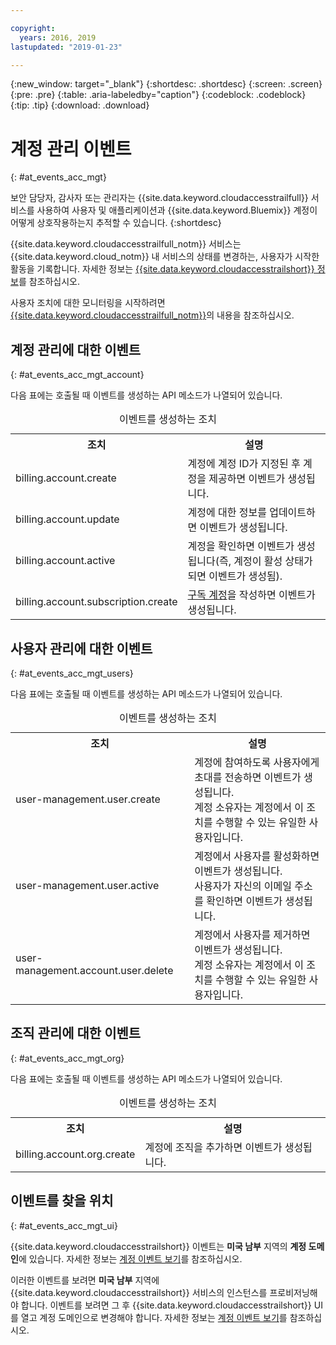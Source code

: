 ```yaml
---

copyright:
  years: 2016, 2019
lastupdated: "2019-01-23"

---
```


{:new_window: target="_blank"}
{:shortdesc: .shortdesc}
{:screen: .screen}
{:pre: .pre}
{:table: .aria-labeledby="caption"}
{:codeblock: .codeblock}
{:tip: .tip}
{:download: .download}


# 계정 관리 이벤트  
{: #at_events_acc_mgt}

보안 담당자, 감사자 또는 관리자는 {{site.data.keyword.cloudaccesstrailfull}} 서비스를 사용하여 사용자 및 애플리케이션과 {{site.data.keyword.Bluemix}} 계정이 어떻게 상호작용하는지 추적할 수 있습니다. 
{:shortdesc}

{{site.data.keyword.cloudaccesstrailfull_notm}} 서비스는 {{site.data.keyword.cloud_notm}} 내 서비스의 상태를 변경하는, 사용자가 시작한 활동을 기록합니다. 자세한 정보는 [{{site.data.keyword.cloudaccesstrailshort}} 정보](/docs/services/cloud-activity-tracker/activity_tracker_ov.html#activity_tracker_ov )를 참조하십시오.

사용자 조치에 대한 모니터링을 시작하려면 [{{site.data.keyword.cloudaccesstrailfull_notm}}](/docs/services/cloud-activity-tracker/index.html#getting-started-with-cla)의 내용을 참조하십시오. 



## 계정 관리에 대한 이벤트
{: #at_events_acc_mgt_account}

다음 표에는 호출될 때 이벤트를 생성하는 API 메소드가 나열되어 있습니다.

<table>
  <caption>이벤트를 생성하는 조치</caption>
  <tr>
    <th>조치</th>
	  <th>설명</th>
  </tr>
  <tr>
    <td>billing.account.create</td>
	  <td>계정에 계정 ID가 지정된 후 계정을 제공하면 이벤트가 생성됩니다.</td>
  </tr>
  <tr>
    <td>billing.account.update</td>
	  <td>계정에 대한 정보를 업데이트하면 이벤트가 생성됩니다.</td>
  </tr>
  <tr>
    <td>billing.account.active</td>
	  <td>계정을 확인하면 이벤트가 생성됩니다(즉, 계정이 활성 상태가 되면 이벤트가 생성됨).</td>
  </tr>
  <tr>
    <td>billing.account.subscription.create</td>
	  <td><a href="/docs/account/index.html#subscription-account">구독 계정</a>을 작성하면 이벤트가 생성됩니다.</td>
  </tr>
</table>



## 사용자 관리에 대한 이벤트
{: #at_events_acc_mgt_users}

다음 표에는 호출될 때 이벤트를 생성하는 API 메소드가 나열되어 있습니다.

<table>
  <caption>이벤트를 생성하는 조치</caption>
  <tr>
    <th>조치</th>
	  <th>설명</th>
  </tr>
  <tr>
    <td>user-management.user.create</td>
	  <td>계정에 참여하도록 사용자에게 초대를 전송하면 이벤트가 생성됩니다. </br>계정 소유자는 계정에서 이 조치를 수행할 수 있는 유일한 사용자입니다.</td>
  </tr>
  <tr>
    <td>user-management.user.active</td>
	  <td>계정에서 사용자를 활성화하면 이벤트가 생성됩니다. </br>사용자가 자신의 이메일 주소를 확인하면 이벤트가 생성됩니다.</td>
  </tr>
  <tr>
    <td>user-management.account.user.delete</td>
	  <td>계정에서 사용자를 제거하면 이벤트가 생성됩니다. </br>계정 소유자는 계정에서 이 조치를 수행할 수 있는 유일한 사용자입니다.</td>
  </tr>
</table>

## 조직 관리에 대한 이벤트
{: #at_events_acc_mgt_org}

다음 표에는 호출될 때 이벤트를 생성하는 API 메소드가 나열되어 있습니다.

<table>
  <caption>이벤트를 생성하는 조치</caption>
  <tr>
    <th>조치</th>
	  <th>설명</th>
  </tr>
  <tr>
    <td>billing.account.org.create</td>
	  <td>계정에 조직을 추가하면 이벤트가 생성됩니다.</td>
  </tr>
</table>

## 이벤트를 찾을 위치
{: #at_events_acc_mgt_ui}

{{site.data.keyword.cloudaccesstrailshort}} 이벤트는 **미국 남부** 지역의 **계정 도메인**에 있습니다. 자세한 정보는 [계정 이벤트 보기](/docs/services/cloud-activity-tracker/how-to/manage-events-ui/viewing_events.html#view_acc_events_account_events)를 참조하십시오.

이러한 이벤트를 보려면 **미국 남부** 지역에 {{site.data.keyword.cloudaccesstrailshort}} 서비스의 인스턴스를 프로비저닝해야 합니다. 이벤트를 보려면 그 후 {{site.data.keyword.cloudaccesstrailshort}} UI를 열고 계정 도메인으로 변경해야 합니다. 자세한 정보는 [계정 이벤트 보기](/docs/services/cloud-activity-tracker/how-to/manage-events-ui/viewing_events.html#view_acc_events_account_events)를 참조하십시오. 








